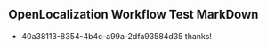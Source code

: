 ## OpenLocalization Workflow Test MarkDown

* 40a38113-8354-4b4c-a99a-2dfa93584d35 
thanks!



<!--HONumber=Feb16_HO3-->
